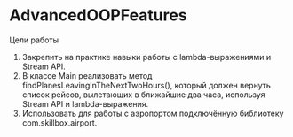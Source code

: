 # AdvancedOOPFeatures
Цели работы
1. Закрепить на практике навыки работы с lambda-выражениями и Stream API.
2. В классе Main реализовать метод findPlanesLeavingInTheNextTwoHours(), который должен вернуть список рейсов, вылетающих в ближайшие два часа, используя Stream API и lambda-выражения.
3. Использовать для работы с аэропортом подключённую библиотеку com.skillbox.airport.
